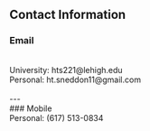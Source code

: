 ## Contact Information
  ### Email
  <br>
  University: hts221@lehigh.edu
  <br>
  Personal: ht.sneddon11@gmail.com
  <br>
  <br>
  ---
  <br>
  ### Mobile
  <br>
  Personal: (617) 513-0834
